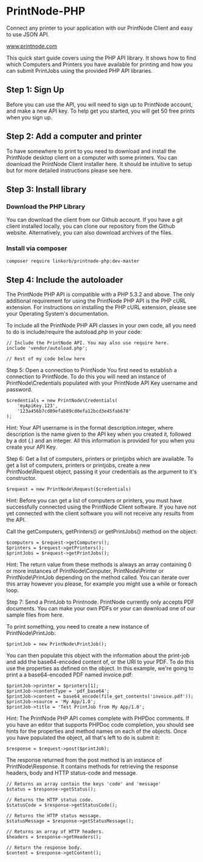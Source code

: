 PrintNode-PHP
=============

Connect any printer to your application with our PrintNode Client and easy to use JSON API. 

www.printnode.com

This quick start guide covers using the PHP API library. It shows how to find which Computers and Printers you have available for printing and how you can submit PrintJobs using the provided PHP API libraries.

## Step 1: Sign Up
Before you can use the API, you will need to sign up to PrintNode account, and make a new API key. To help get you started, you will get 50 free prints when you sign up.

## Step 2: Add a computer and printer
To have somewhere to print to you need to download and install the PrintNode desktop client on a computer with some printers. You can download the PrintNode Client installer here. It should be intuitive to setup but for more detailed instructions please see here.

## Step 3: Install library

### Download the PHP Library
You can download the client from our Github account. If you have a git client installed locally, you can clone our repository from the Github website. Alternatively, you can also download archives of the files.

### Install via composer

```bash
composer require linkorb/printnode-php:dev-master
```

## Step 4: Include the autoloader
The PrintNode PHP API is compatible with a PHP 5.3.2 and above. The only additional requirement for using the PrintNode PHP API is the PHP cURL extension. For instructions on installing the PHP cURL extension, please see your Operating System's documentation.

To include all the PrintNode PHP API classes in your own code, all you need to do is include/require the autoload.php in your code:

    // Include the PrintNode API. You may also use require here.
    include 'vendor/autoload.php';
 
    // Rest of my code below here

  
Step 5: Open a connection to PrintNode
You first need to establish a connection to PrintNode. To do this you will need an instance of PrintNode\Credentials populated with your PrintNode API Key username and password.

    $credentials = new PrintNode\Credentials(
        'myApiKey.123',
        '123a456b7cd89efab89cd0efa12bcd3e45fab678'
    );
  
Hint: Your API username is in the format description.integer, where description is the name given to the API key when you created it, followed by a dot (.) and an integer. All this information is provided for you when you create your API Key.


Step 6: Get a list of computers, printers or printjobs which are available.
To get a list of computers, printers or printjobs, create a new PrintNode\Request object, passing it your credentials as the argument to it's constructor.

    $request = new PrintNode\Request($credentials)

Hint: Before you can get a list of computers or printers, you must have successfully connected using the PrintNode Client software. If you have not yet connected with the client software you will not receive any results from the API.

Call the getComputers, getPrinters() or getPrintJobs() method on the object:

    $computers = $request->getComputers(); 
    $printers = $request->getPrinters(); 
    $printJobs = $request->getPrintJobs();
  
Hint: The return value from these methods is always an array containing 0 or more instances of PrintNode\Computer, PrintNode\Printer or PrintNode\PrintJob depending on the method called. You can iterate over this array however you please, for example you might use a while or foreach loop.


Step 7: Send a PrintJob to Printnode.
PrintNode currently only accepts PDF documents. You can make your own PDFs or your can download one of our sample files from here.

To print something, you need to create a new instance of PrintNode\PrintJob:

    $printJob = new PrintNode\PrintJob();
  
You can then populate this object with the information about the print-job and add the base64-encoded content of, or the URI to your PDF. To do this use the properties as defined on the object. In this example, we're going to print a a base64-encoded PDF named invoice.pdf:

    $printJob->printer = $printers[1]; 
    $printJob->contentType = 'pdf_base64'; 
    $printJob->content = base64_encode(file_get_contents('invoice.pdf')); 
    $printJob->source = 'My App/1.0'; 
    $printJob->title = 'Test PrintJob from My App/1.0';
  
Hint: The PrintNode PHP API comes complete with PHPDoc comments. If you have an editor that supports PHPDoc code completion, you should see hints for the properties and method names on each of the objects.
Once you have populated the object, all that's left to do is submit it:

    $response = $request->post($printJob);

The response returned from the post method is an instance of PrintNode\Response. It contains methods for retrieving the response headers, body and HTTP status-code and message.

    // Returns an array contain the keys 'code' and 'message'
    $status = $response->getStatus();
 
    // Returns the HTTP status code.
    $statusCode = $response->getStatusCode();
 
    // Returns the HTTP status message.
    $statusMessage = $response->getStatusMessage();
 
    // Returns an array of HTTP headers.
    $headers = $response->getHeaders();
 
    // Return the response body.
    $content = $response->getContent();

